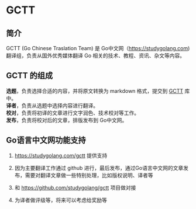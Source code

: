 # GCTT

## 简介

GCTT (Go Chinese Traslation Team) 是 Go中文网（https://studygolang.com) 翻译组，负责从国外优秀媒体翻译 Go 相关的技术、教程、资讯、杂文等内容。

## GCTT 的组成

**选题**，负责选择合适的内容，并将原文转换为 markdown 格式，提交到 [GCTT](https://github.com/studygolang/gctt) 库中。  
**译者**，负责从选题中选择内容进行翻译。  
**校对**，负责将初译的文章进行文字润色、技术校对等工作。  
**发布**，负责将校对后的文章，排版发布到 Go中文网。  

## Go语言中文网功能支持

1. https://studygolang.com/gctt 提供支持

2. 因为主要翻译工作通过 github 进行，最后发布，通过Go语言中文网的文章发布，需要对翻译文章做一些特别处理，比如版权说明、译者等

3. 和 https://github.com/studygolang/gctt 项目做对接

4. 为译者做评级等，将来可以考虑给奖励等